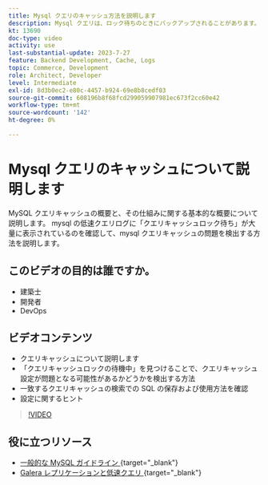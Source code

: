 ```yaml
---
title: Mysql クエリのキャッシュ方法を説明します
description: Mysql クエリは、ロック待ちのときにバックアップされることがあります。 このチュートリアルでは、クエリキャッシュの概要と、問題が発生した場合の設定向けの推奨事項を説明します。
kt: 13690
doc-type: video
activity: use
last-substantial-update: 2023-7-27
feature: Backend Development, Cache, Logs
topic: Commerce, Development
role: Architect, Developer
level: Intermediate
exl-id: 8d3b0ec2-e80c-4457-b924-69e8b8cedf03
source-git-commit: 608196b8f68fcd299059907981ec673f2cc60e42
workflow-type: tm+mt
source-wordcount: '142'
ht-degree: 0%

---
```


# Mysql クエリのキャッシュについて説明します

MySQL クエリキャッシュの概要と、その仕組みに関する基本的な概要について説明します。 mysql の低速クエリログに「クエリキャッシュロック待ち」が大量に表示されているのを確認して、mysql クエリキャッシュの問題を検出する方法を説明します。

## このビデオの目的は誰ですか。

- 建築士
- 開発者
- DevOps

## ビデオコンテンツ

- クエリキャッシュについて説明します
- 「クエリキャッシュロックの待機中」を見つけることで、クエリキャッシュ設定が問題となる可能性があるかどうかを検出する方法
- 一致するクエリキャッシュの検索での SQL の保存および使用方法を確認
- 設定に関するヒント

>[!VIDEO](https://video.tv.adobe.com/v/3422015?learn=on)

## 役に立つリソース

- [ 一般的な MySQL ガイドライン ](https://experienceleague.adobe.com/docs/commerce-operations/installation-guide/prerequisites/database-server/mysql.html?lang=en){target="_blank"}
- [Galera レプリケーションと低速クエリ ](https://experienceleague.adobe.com/docs/commerce-learn/tutorials/backend-development/galera-db-slow-replication.html){target="_blank"}
